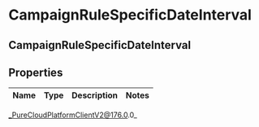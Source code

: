 # CampaignRuleSpecificDateInterval

## CampaignRuleSpecificDateInterval

## Properties

|Name | Type | Description | Notes|
|------------ | ------------- | ------------- | -------------|



_PureCloudPlatformClientV2@176.0.0_
